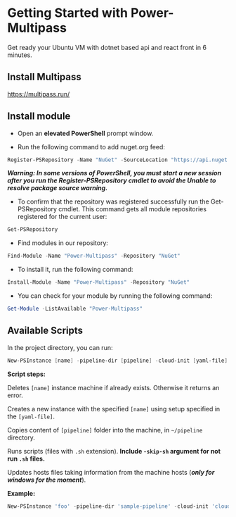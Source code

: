 # Getting Started with Power-Multipass

Get ready your Ubuntu VM with dotnet based api and react front in 6 minutes.

## Install Multipass
https://multipass.run/

## Install module

- Open an **elevated PowerShell** prompt window.

- Run the following command to add nuget.org feed:

```powershell
Register-PSRepository -Name "NuGet" -SourceLocation "https://api.nuget.org/v3/index.json";
```
***Warning: In some versions of PowerShell, you must start a new session after you run the Register-PSRepository cmdlet to avoid the Unable to resolve package source warning.***

- To confirm that the repository was registered successfully run the Get-PSRepository cmdlet. This command gets all module repositories registered for the current user:
```powershell
Get-PSRepository
```

- Find modules in our repository:
```powershell
Find-Module -Name "Power-Multipass" -Repository "NuGet"
```

- To install it, run the following command:
```powershell
Install-Module -Name "Power-Multipass" -Repository "NuGet"
```

- You can check for your module by running the following command:
```powershell
Get-Module -ListAvailable "Power-Multipass"
```
## Available Scripts

In the project directory, you can run:

```powershell
New-PSInstance [name] -pipeline-dir [pipeline] -cloud-init [yaml-file]
```
**Script steps:**

Deletes `[name]` instance machine if already exists. Otherwise it returns an error.

Creates a new instance with the specified `[name]` using setup specified in the `[yaml-file]`.

Copies content of `[pipeline]` folder into the machine, in `~/pipeline` directory.

Runs scripts (files with `.sh` extension).
**Include `-skip-sh` argument for not run `.sh` files.**

Updates hosts files taking information from the machine hosts (***only for windows for the moment***).

**Example:**
```powershell
New-PSInstance 'foo' -pipeline-dir 'sample-pipeline' -cloud-init 'cloud-config.yaml'
```
